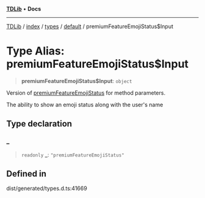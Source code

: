 [**TDLib**](../../../../../../README.md) • **Docs**

***

[TDLib](../../../../../../modules.md) / [index](../../../../../README.md) / [types](../../../README.md) / [default](../README.md) / premiumFeatureEmojiStatus$Input

# Type Alias: premiumFeatureEmojiStatus$Input

> **premiumFeatureEmojiStatus$Input**: `object`

Version of [premiumFeatureEmojiStatus](premiumFeatureEmojiStatus.md) for method parameters.

The ability to show an emoji status along with the user's name

## Type declaration

### \_

> `readonly` **\_**: `"premiumFeatureEmojiStatus"`

## Defined in

dist/generated/types.d.ts:41669

